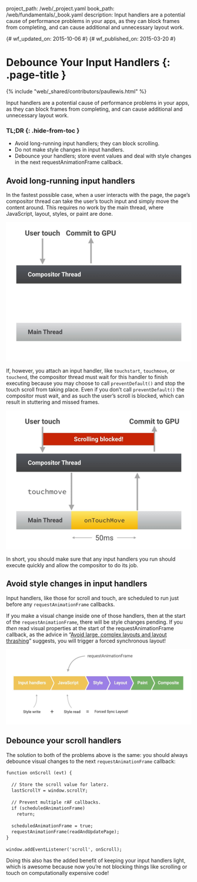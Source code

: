 project_path: /web/_project.yaml
book_path: /web/fundamentals/_book.yaml
description: Input handlers are a potential cause of performance problems in your apps, as they can block frames from completing, and can cause additional and unnecessary layout work.

{# wf_updated_on: 2015-10-06 #}
{# wf_published_on: 2015-03-20 #}

# Debounce Your Input Handlers {: .page-title }

{% include "web/_shared/contributors/paullewis.html" %}

Input handlers are a potential cause of performance problems in your apps, as
they can block frames from completing, and can cause additional and unnecessary
layout work.

### TL;DR {: .hide-from-toc }

* Avoid long-running input handlers; they can block scrolling.
* Do not make style changes in input handlers.
* Debounce your handlers; store event values and deal with style changes in the next requestAnimationFrame callback.

## Avoid long-running input handlers

In the fastest possible case, when a user interacts with the page, the page’s compositor thread can take the user’s touch input and simply move the content around. This requires no work by the main thread, where JavaScript, layout, styles, or paint are done.

<img src="images/debounce-your-input-handlers/compositor-scroll.jpg" alt="Lightweight scrolling; compositor only.">

If, however, you attach an input handler, like `touchstart`, `touchmove`, or `touchend`, the compositor thread must wait for this handler to finish executing because you may choose to call `preventDefault()` and stop the touch scroll from taking place. Even if you don’t call `preventDefault()` the compositor must wait, and as such the user’s scroll is blocked, which can result in stuttering and missed frames.

<img src="images/debounce-your-input-handlers/ontouchmove.jpg" alt="Heavy scrolling; compositor is blocked on JavaScript.">

In short, you should make sure that any input handlers you run should execute quickly and allow the compositor to do its job.

## Avoid style changes in input handlers

Input handlers, like those for scroll and touch, are scheduled to run just before any `requestAnimationFrame` callbacks.

If you make a visual change inside one of those handlers, then at the start of the `requestAnimationFrame`, there will be style changes pending. If you _then_ read visual properties at the start of the requestAnimationFrame callback, as the advice in “[Avoid large, complex layouts and layout thrashing](avoid-large-complex-layouts-and-layout-thrashing)” suggests, you will trigger a forced synchronous layout!

<img src="images/debounce-your-input-handlers/frame-with-input.jpg" alt="Heavy scrolling; compositor is blocked on JavaScript.">

## Debounce your scroll handlers

The solution to both of the problems above is the same: you should always debounce visual changes to the next `requestAnimationFrame` callback:


    function onScroll (evt) {

      // Store the scroll value for laterz.
      lastScrollY = window.scrollY;

      // Prevent multiple rAF callbacks.
      if (scheduledAnimationFrame)
        return;

      scheduledAnimationFrame = true;
      requestAnimationFrame(readAndUpdatePage);
    }

    window.addEventListener('scroll', onScroll);


Doing this also has the added benefit of keeping your input handlers light, which is awesome because now you’re not blocking things like scrolling or touch on computationally expensive code!
